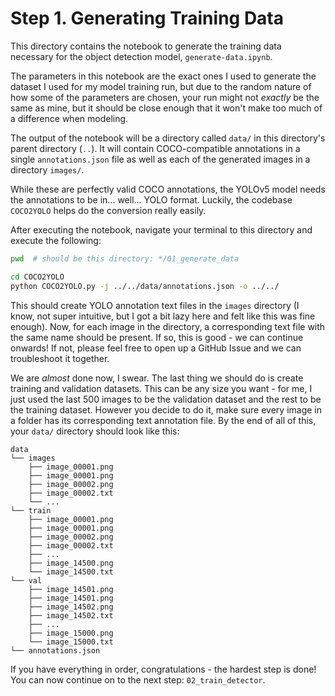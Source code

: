 # Step 1. Generating Training Data

This directory contains the notebook to generate the training data necessary for the object detection model, ``generate-data.ipynb``.

The parameters in this notebook are the exact ones I used to generate the dataset I used for my model training run, but due to the random nature of how some of the parameters are chosen, your run might not _exactly_ be the same as mine, but it should be close enough that it won't make too much of a difference when modeling.

The output of the notebook will be a directory called ``data/`` in this directory's parent directory (``..``). It will contain COCO-compatible annotations in a single ``annotations.json`` file as well as each of the generated images in a directory ``images/``.

While these are perfectly valid COCO annotations, the YOLOv5 model needs the annotations to be in... well... YOLO format. Luckily, the codebase ``COCO2YOLO`` helps do the conversion really easily.

After executing the notebook, navigate your terminal to this directory and execute the following:

```bash
pwd  # should be this directory: */01_generate_data

cd COCO2YOLO
python COCO2YOLO.py -j ../../data/annotations.json -o ../../
```

This should create YOLO annotation text files in the ``images`` directory (I know, not super intuitive, but I got a bit lazy here and felt like this was fine enough). Now, for each image in the directory, a corresponding text file with the same name should be present. If so, this is good - we can continue onwards! If not, please feel free to open up a GitHub Issue and we can troubleshoot it together.

We are _almost_ done now, I swear. The last thing we should do is create training and validation datasets. This can be any size you want - for me, I just used the last 500 images to be the validation dataset and the rest to be the training dataset. However you decide to do it, make sure every image in a folder has its corresponding text annotation file. By the end of all of this, your ``data/`` directory should look like this:

```
data
└── images
    ├── image_00001.png
    ├── image_00001.png
    ├── image_00002.png
    ├── image_00002.txt
    └── ...
└── train
    ├── image_00001.png
    ├── image_00001.png
    ├── image_00002.png
    ├── image_00002.txt
    ├── ...
    ├── image_14500.png
    └── image_14500.txt
└── val
    ├── image_14501.png
    ├── image_14501.png
    ├── image_14502.png
    ├── image_14502.txt
    ├── ...
    ├── image_15000.png
    └── image_15000.txt
└── annotations.json
```

If you have everything in order, congratulations - the hardest step is done! You can now continue on to the next step: ``02_train_detector``.
